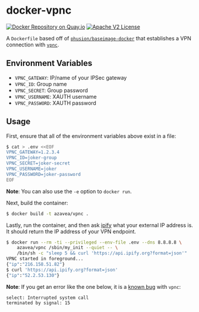 # docker-vpnc

[![Docker Repository on Quay.io](https://quay.io/repository/azavea/vpnc/status "Docker Repository on Quay.io")](https://quay.io/repository/azavea/vpnc)
[![Apache V2 License](http://img.shields.io/badge/license-Apache%20V2-blue.svg)](https://github.com/hectcastro/docker-sneaker/blob/develop/LICENSE)

A `Dockerfile` based off of [`phusion/baseimage-docker`](https://github.com/phusion/baseimage-docker) that establishes a VPN connection with [`vpnc`](https://www.unix-ag.uni-kl.de/~massar/vpnc/).

## Environment Variables

- `VPNC_GATEWAY`: IP/name of your IPSec gateway
- `VPNC_ID`: Group name
- `VPNC_SECRET`: Group password
- `VPNC_USERNAME`: XAUTH username
- `VPNC_PASSWORD`: XAUTH password

## Usage

First, ensure that all of the environment variables above exist in a file:

```bash
$ cat > .env <<EOF
VPNC_GATEWAY=1.2.3.4
VPNC_ID=joker-group
VPNC_SECRET=joker-secret
VPNC_USERNAME=joker
VPNC_PASSWORD=joker-password
EOF
```

**Note**: You can also use the `-e` option to `docker run`.

Next, build the container:

```bash
$ docker build -t azavea/vpnc .
```

Lastly, run the container, and then ask [ipify](https://www.ipify.org/) what your external IP address is. It should return the IP address of your VPN endpoint.

```bash
$ docker run --rm -ti --privileged --env-file .env --dns 8.8.8.8 \
    azavea/vpnc /sbin/my_init --quiet -- \
    /bin/sh -c "sleep 5 && curl 'https://api.ipify.org?format=json'"
VPNC started in foreground...
{"ip":"216.158.51.82"}
$ curl 'https://api.ipify.org?format=json'
{"ip":"52.2.53.130"}
```

**Note**: If you get an error like the one below, it is a [known bug](https://bugs.launchpad.net/ubuntu/+source/vpnc/+bug/228365) with `vpnc`:

```
select: Interrupted system call
terminated by signal: 15
```
